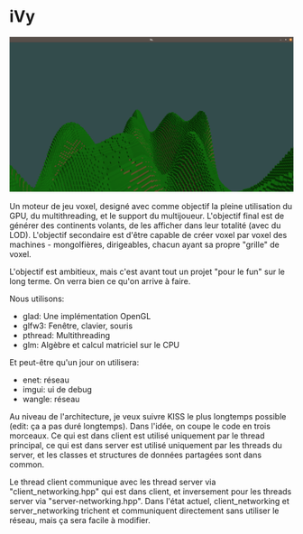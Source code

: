 # iVy

![A very random screenshot from a very experimental build](/resources/screenshots/experimental_build_1.png?raw=true)

Un moteur de jeu voxel, designé avec comme objectif la pleine utilisation du GPU, du multithreading, et le support du multijoueur.
L'objectif final est de générer des continents volants, de les afficher dans leur totalité (avec du LOD). L'objectif secondaire est d'être capable de créer voxel par voxel des machines - mongolfières, dirigeables, chacun ayant sa propre "grille" de voxel.

L'objectif est ambitieux, mais c'est avant tout un projet "pour le fun" sur le long terme. On verra bien ce qu'on arrive à faire.

Nous utilisons:
 - glad: Une implémentation OpenGL
 - glfw3: Fenêtre, clavier, souris
 - pthread: Multithreading
 - glm: Algèbre et calcul matriciel sur le CPU

Et peut-être qu'un jour on utilisera:
 - enet: réseau
 - imgui: ui de debug
 - wangle: réseau

Au niveau de l'architecture, je veux suivre KISS le plus longtemps possible (edit: ça a pas duré longtemps). Dans l'idée, on coupe le code en trois morceaux. Ce qui est dans client est utilisé uniquement par le thread principal, ce qui est dans server est utilisé uniquement par les threads du server, et les classes et structures de données partagées sont dans common.

Le thread client communique avec les thread server via "client_networking.hpp" qui est dans client, et inversement pour les threads server via "server-networking.hpp". Dans l'état actuel, client_networking et server_networking trichent et communiquent directement sans utiliser le réseau, mais ça sera facile à modifier.
